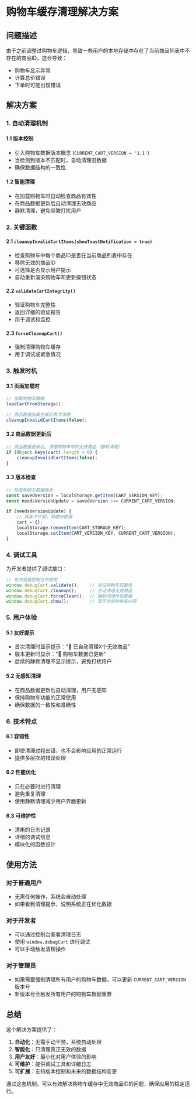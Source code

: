 # 购物车缓存清理解决方案

## 问题描述

由于之前调整过购物车逻辑，导致一些用户的本地存储中存在了当前商品列表中不存在的商品ID，这会导致：
- 购物车显示异常
- 计算总价错误
- 下单时可能出现错误

## 解决方案

### 1. 自动清理机制

#### 1.1 版本控制
- 引入购物车数据版本概念 (`CURRENT_CART_VERSION = '1.1'`)
- 当检测到版本不匹配时，自动清理旧数据
- 确保数据结构的一致性

#### 1.2 智能清理
- 在加载购物车时自动检查商品有效性
- 在商品数据更新后自动清理无效商品
- 静默清理，避免频繁打扰用户

### 2. 关键函数

#### 2.1 `cleanupInvalidCartItems(showToastNotification = true)`
- 检查购物车中每个商品ID是否在当前商品列表中存在
- 移除无效的商品ID
- 可选择是否显示用户提示
- 自动重新渲染购物车和更新按钮状态

#### 2.2 `validateCartIntegrity()`
- 验证购物车完整性
- 返回详细的验证报告
- 用于调试和监控

#### 2.3 `forceCleanupCart()`
- 强制清理购物车缓存
- 用于调试或紧急情况

### 3. 触发时机

#### 3.1 页面加载时
```javascript
// 加载购物车数据
loadCartFromStorage();

// 商品数据加载完成后再次清理
cleanupInvalidCartItems(false);
```

#### 3.2 商品数据更新后
```javascript
// 商品数据更新后，清理购物车中的无效商品（静默清理）
if (Object.keys(cart).length > 0) {
    cleanupInvalidCartItems(false);
}
```

#### 3.3 版本检查
```javascript
// 检查购物车数据版本
const savedVersion = localStorage.getItem(CART_VERSION_KEY);
const needsVersionUpdate = savedVersion !== CURRENT_CART_VERSION;

if (needsVersionUpdate) {
    // 版本不匹配，清理旧数据
    cart = {};
    localStorage.removeItem(CART_STORAGE_KEY);
    localStorage.setItem(CART_VERSION_KEY, CURRENT_CART_VERSION);
}
```

### 4. 调试工具

为开发者提供了调试接口：
```javascript
// 在浏览器控制台中使用
window.debugCart.validate();    // 验证购物车完整性
window.debugCart.cleanup();     // 手动清理无效商品
window.debugCart.forceClean();  // 强制清理所有数据
window.debugCart.show();        // 显示当前购物车内容
```

### 5. 用户体验

#### 5.1 友好提示
- 首次清理时显示提示："🧹 已自动清理X个无效商品"
- 版本更新时显示："🔄 购物车数据已更新"
- 后续的静默清理不显示提示，避免打扰用户

#### 5.2 无感知清理
- 在商品数据更新后自动清理，用户无感知
- 保持购物车功能的正常使用
- 确保数据的一致性和准确性

### 6. 技术特点

#### 6.1 容错性
- 即使清理过程出错，也不会影响应用的正常运行
- 提供多层次的错误处理

#### 6.2 性能优化
- 只在必要时进行清理
- 避免重复清理
- 使用静默清理减少用户界面更新

#### 6.3 可维护性
- 清晰的日志记录
- 详细的调试信息
- 模块化的函数设计

## 使用方法

### 对于普通用户
- 无需任何操作，系统会自动处理
- 如果看到清理提示，说明系统正在优化数据

### 对于开发者
- 可以通过控制台查看清理日志
- 使用 `window.debugCart` 进行调试
- 可以手动触发清理操作

### 对于管理员
- 如果需要强制清理所有用户的购物车数据，可以更新 `CURRENT_CART_VERSION` 版本号
- 新版本号会触发所有用户的购物车数据重置

## 总结

这个解决方案提供了：
1. **自动化**：无需手动干预，系统自动处理
2. **智能化**：只清理真正无效的数据
3. **用户友好**：最小化对用户体验的影响
4. **可维护**：提供调试工具和详细日志
5. **可扩展**：支持版本控制和未来的数据结构变更

通过这套机制，可以有效解决购物车缓存中无效商品ID的问题，确保应用的稳定运行。 